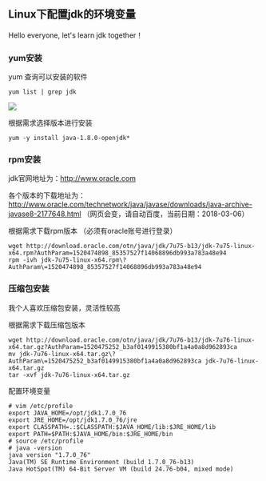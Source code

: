 ## Linux下配置jdk的环境变量

Hello everyone, let's learn jdk together！

### yum安装

yum 查询可以安装的软件

```
yum list | grep jdk
```

![](/images/jdk1.png)

根据需求选择版本进行安装

```
yum -y install java-1.8.0-openjdk* 
```

### rpm安装

jdk官网地址为：http://www.oracle.com

各个版本的下载地址为：http://www.oracle.com/technetwork/java/javase/downloads/java-archive-javase8-2177648.html   （网页会变，请自动百度，当前日期：2018-03-06）

根据需求下载rpm版本  （必须有oracle账号进行登录）

```
wget http://download.oracle.com/otn/java/jdk/7u75-b13/jdk-7u75-linux-x64.rpm?AuthParam=1520474898_85357527f14068896db993a783a48e94
rpm -ivh jdk-7u75-linux-x64.rpm\?AuthParam\=1520474898_85357527f14068896db993a783a48e94 
```

### 压缩包安装

我个人喜欢压缩包安装，灵活性较高

根据需求下载压缩包版本

```
wget http://download.oracle.com/otn/java/jdk/7u76-b13/jdk-7u76-linux-x64.tar.gz?AuthParam=1520475252_b3af0149915380bf1a4a0a8d962893ca
mv jdk-7u76-linux-x64.tar.gz\?AuthParam\=1520475252_b3af0149915380bf1a4a0a8d962893ca jdk-7u76-linux-x64.tar.gz
tar -xvf jdk-7u76-linux-x64.tar.gz
```

配置环境变量

```
# vim /etc/profile
export JAVA_HOME=/opt/jdk1.7.0_76
export JRE_HOME=/opt/jdk1.7.0_76/jre
export CLASSPATH=.:$CLASSPATH:$JAVA_HOME/lib:$JRE_HOME/lib
export PATH=$PATH:$JAVA_HOME/bin:$JRE_HOME/bin
# source /etc/profile
# java -version
java version "1.7.0_76"
Java(TM) SE Runtime Environment (build 1.7.0_76-b13)
Java HotSpot(TM) 64-Bit Server VM (build 24.76-b04, mixed mode)
```